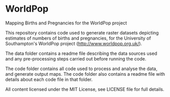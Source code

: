 # WorldPop
Mapping Births and Pregnancies for the WorldPop project

This repository contains code used to generate raster datasets 
depicting estimates of numbers of births and pregnancies, for the 
University of Southampton's WorldPop project 
(<http://www.worldpop.org.uk/>).

The data folder contains a readme file describing the data sources 
used and any pre-processing steps carried out before running the code.

The code folder contains all code used to process and analyse the 
data, and generate output maps. The code folder also contains a readme 
file with details about each code file in that folder.

All content licensed under the MIT License, see LICENSE file for full 
details.
